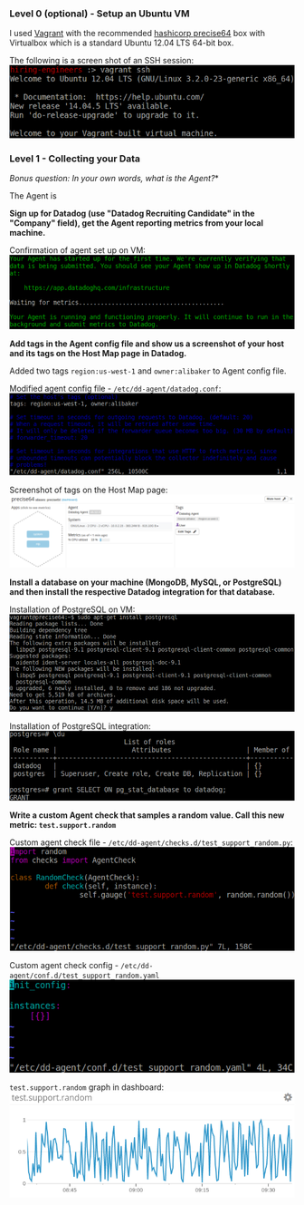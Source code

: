 ### Level 0 (optional) - Setup an Ubuntu VM

I used [Vagrant](https://www.vagrantup.com/intro/index.html) with the recommended [hashicorp precise64](https://atlas.hashicorp.com/hashicorp/boxes/precise64) box with Virtualbox which is a standard Ubuntu 12.04 LTS 64-bit box.

The following is a screen shot of an SSH session:
<img src='images/level_0_vagrant_ssh.png'>

### Level 1 - Collecting your Data

*Bonus question: In your own words, what is the Agent?**

The Agent is

**Sign up for Datadog (use "Datadog Recruiting Candidate" in the "Company" field), get the Agent reporting metrics from your local machine.**

Confirmation of agent set up on VM:
<img src='images/level_1_start_agent.png'>

**Add tags in the Agent config file and show us a screenshot of your host and its tags on the Host Map page in Datadog.**

Added two tags `region:us-west-1` and `owner:alibaker` to Agent config file.

Modified agent config file - `/etc/dd-agent/datadog.conf`:
<img src='images/level_1_add_tags.png'>

Screenshot of tags on the Host Map page:
<img src='images/level_1_host_map_tags.png'>

**Install a database on your machine (MongoDB, MySQL, or PostgreSQL) and then install the respective Datadog integration for that database.**

Installation of PostgreSQL on VM:
<img src='images/level_1_install_postgresql.png'>

Installation of PostgreSQL integration:
<img src='images/level_1_integration_psql_user.png'>

**Write a custom Agent check that samples a random value. Call this new metric: `test.support.random`**

Custom agent check file - `/etc/dd-agent/checks.d/test_support_random.py`:
<img src='images/level_1_write_custom_agent_check.png'>

Custom agent check config - `/etc/dd-agent/conf.d/test_support_random.yaml`
<img src ='images/level_1_custom_agent_check_config.png'>

`test.support.random` graph in dashboard:
<img src='images/level_1_custom_agent_check_graph.png'>